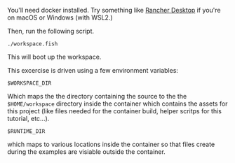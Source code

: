 
You'll need docker installed.
Try something like [Rancher Desktop]() if you're on macOS or Windows (with WSL2.)

Then, run the following script.

```
./workspace.fish
```

This will boot up the workspace.

This excercise is driven using a few environment variables:

```
$WORKSPACE_DIR
```

Which maps the the directory containing the source to the the `$HOME/workspace` directory inside the container which contains the assets for this project (like files needed for the container build, helper scritps for this tutorial, etc...).

```
$RUNTIME_DIR
```

which maps to various locations inside the container so that files create during the examples are visiable outside the container.